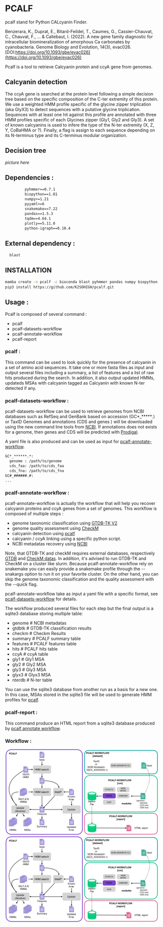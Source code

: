 # PCALF

pcalf stand for Python CALcyanin Finder. 

Benzerara, K., Duprat, E., Bitard-Feildel, T., Caumes, G., Cassier-Chauvat, C., Chauvat, F., ... & Callebaut, I. (2022). A new gene family diagnostic for intracellular biomineralization of amorphous Ca carbonates by cyanobacteria. Genome Biology and Evolution, 14(3), evac026. [DOI:https://doi.org/10.1093/gbe/evac026](https://doi.org/10.1093/gbe/evac026)

Pcalf is a tool to retrieve Calcyanin protein and ccyA gene from genomes. 

## Calcyanin detection

The ccyA gene is searched at the protein level following a simple decision tree based on the specific composition of the C-ter extremity of this protein.
We use a weighted HMM profile specific of the glycine zipper triplication (aka GlyX3) to detect sequences with a putative glycine triplication. Sequences with at least one hit against this profile are annotated with three HMM profiles specific of each Glycines zipper (Gly1, Gly2 and Gly3). 
A set of known calcyanins is used to infere the type of the N-ter extremity (X, Z, Y, CoBaHMA or ?). Finally, a flag is assign to each sequence depending on 
its N-terminus type and its C-terminus modular organization.

## Decision tree

*picture here*

## Dependencies :
```       
         pyhmmer==0.7.1
         biopython==1.81
         numpy>=1.21
         pyyaml>=6
         snakemake==7.22
         pandas==1.5.3
         tqdm==4.64.1
         plotly==5.11.0
         python-igraph==0.10.4
```

## External dependency :
```
  blast
```

## INSTALLATION

```bash
mamba create -n pcalf -c bioconda blast pyhmmer pandas numpy biopython tqdm python=3.9 && conda activate pcalf;
pip3 install https://github.com/K2SOHIGH/pcalf.git
```

## Usage :

Pcalf is composed of several command :
- pcalf
- pcalf-datasets-workflow
- pcalf-annotate-workflow
- pcalf-report

### pcalf : 

This command can be used to look quickly for the presence of calcyanin in a set of amino acid sequences. It take one or more fasta files as input and output several files including a summary, a list of features and a list of raw hits produced during the search.  In addition, it also output updated HMMs, updateds MSAs with calcyanin tagged as Calcyanin with known N-ter detected if any.


### pcalf-datasets-workflow : 

pcalf-datasets-workflow can be used to retrieve genomes from NCBI databases such as RefSeq and GenBank based on accession (GC*_******.*) or TaxID
Genomes and annotations (CDS and genes ) will be downloaded using the new command line tools from [NCBI](https://www.ncbi.nlm.nih.gov/datasets/docs/v2/download-and-install/). If annotations does not exists for a genome, then genes and CDS will be predicted with [Prodigal](https://github.com/hyattpd/Prodigal).

A yaml file is also produced and can be used as input for [pcalf-annotate-workflow](#pcalf-annotate-workflow-).
```
GC*_******.*:
  genome : /path/to/genome
  cds_faa: /path/to/cds_faa
  cds_fna: /path/to/cds_fna
GC#_######.#:
...
```

### pcalf-annotate-workflow : 

pcalf-annotate-workflow is actually the workflow that will help you recover calcyanin proteins and ccyA genes from a set of genomes.
This workflow is composed of multiple steps :
- genome taxonomic classification using [GTDB-TK V2](https://github.com/Ecogenomics/GTDBTk)
- genome quality assessment using [CheckM](https://github.com/Ecogenomics/CheckM/)
- calcyanin detection using [pcalf](#paclf-)
- calcyanin / ccyA linking using a specific python script.
- NCBI metadatas recovery using [NCBI](https://www.ncbi.nlm.nih.gov/datasets/docs/v2/)

Note, that GTDB-TK and checkM requires external databases, respectively [GTDB](https://gtdb.ecogenomic.org/downloads) and [CheckM datas](https://data.ace.uq.edu.au/public/CheckM_databases). In addition, it's advised to run GTDB-TK and CheckM on a cluster like slurm. Because pcalf-annotate-workflow rely on snakemake you can easily provide a snakemake profile through the --snakargs option to run it on your favorite cluster. On the other hand, you can skip the genome taxonomic classification and the quality assessment with the --quick flag.

pcalf-annotate-workflow take as input a yaml file with a specific format, see [pcalf-datasets-workflow](#pcalf-datasets-workflow-) for details.

The workflow produced several files for each step but the final output is a sqlite3 database storing multiple table: 
- genome          # NCBI metadatas
- gtdbtk          # GTDB-TK classification results
- checkm          # Checkm Results 
- summary         # PCALF summary table
- features        # PCALF features table
- hits            # PCALF hits table
- ccyA            # ccyA table
- gly1            # Gly1 MSA
- gly2            # Gly2 MSA
- gly3            # Gly3 MSA
- glyx3           # Glyx3 MSA
- nterdb          # N-ter table

You can use the sqlite3 database from another run as a basis for a new one. In this case, MSAs stored in the sqlite3 file will be used to generate HMM profiles for [pcalf](#pcalf-).

### pcalf-report : 

This command produce an HTML report from a sqlite3 database produced by [pcalf annotate workflow](#pcalf-annotate-workflow-).


### Workflow : 

![Workflow description](./pcalf.svg)
<img src="./pcalf.svg">






